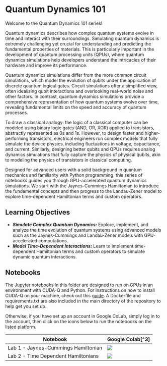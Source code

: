 # Quantum Dynamics 101

Welcome to the Quantum Dynamics 101 series! 

Quantum dynamics describes how complex quantum systems evolve in time and interact with their surroundings. Simulating quantum dynamics is extremely challenging yet crucial for understanding and predicting the fundamental properties of materials. This is particularly important in the development of quantum processing units (QPUs), where quantum dynamics simulations help developers understand the intricacies of their hardware and improve its performance.

Quantum dynamics simulations differ from the more common circuit simulations, which model the evolution of qubits under the application of discrete quantum logical gates. Circuit simulations offer a simplified view, often idealizing qubit interactions and overlooking real-world noise and other factors. In contrast, quantum dynamics simulations provide a comprehensive representation of how quantum systems evolve over time, revealing fundamental limits on the speed and accuracy of quantum processes.

To draw a classical analogy: the logic of a classical computer can be modeled using binary logic gates (AND, OR, XOR) applied to transistors, abstractly represented as 0s and 1s. However, to design faster and higher-performing transistors, electrical engineers run complex models that fully simulate the device physics, including fluctuations in voltage, capacitance, and current. Similarly, designing better qubits and QPUs requires analog dynamics simulations that fully capture the physics of physical qubits, akin to modeling the physics of transistors in classical computing.

Designed for advanced users with a solid background in quantum mechanics and familiarity with Python programming, this series of notebooks guides you through GPU-accelerated quantum dynamics simulations. We start with the Jaynes-Cummings Hamiltonian to introduce the fundamental concepts and then progress to the Landau-Zener model to explore time-dependent Hamiltonian terms and custom operators.

## Learning Objectives

* ***Simulate Complex Quantum Dynamics:*** Explore, implement, and analyze the time evolution of quantum systems using advanced models such as the Jaynes-Cummings and Landau-Zener models with GPU-accelerated computations.
* ***Model Time-Dependent Interactions:*** Learn to implement time-dependent Hamiltonian terms and custom operators to simulate dynamic quantum interactions.

## Notebooks
The Jupyter notebooks in this folder are designed to run on GPUs in an environment with CUDA-Q and Python.  For instructions on how to install CUDA-Q on your machine, check out this [guide](https://nvidia.github.io/cuda-quantum/latest/using/quick_start.html#install-cuda-q).  A Dockerfile and requirements.txt are also included in the main directory of the repository to help get you set up.

Otherwise, if you have set up an account in Google CoLab, 
simply log in to the account, then click on the icons below to run the notebooks on the listed platform.   

| Notebook      | Google Colab[^3] |
| -----------  | ----------- |
|Lab 1 - Jaynes-Cummings Hamiltonian  | [![](https://colab.research.google.com/assets/colab-badge.svg)](https://colab.research.google.com/github/NVIDIA/cuda-q-academic/blob/main/dynamics101/01_Jaynes_Cummings.ipynb)|
| Lab 2 - Time Dependent Hamiltonians   |  [![](https://colab.research.google.com/assets/colab-badge.svg)](https://colab.research.google.com/github/NVIDIA/cuda-q-academic/blob/main/dynamims101/02_Time_Dependent_Hamiltonians.ipynb)| |||

